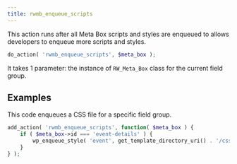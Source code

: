 ```yaml
---
title: rwmb_enqueue_scripts
---
```


This action runs after all Meta Box scripts and styles are enqueued to allows developers to enqueue more scripts and styles.

```php
do_action( 'rwmb_enqueue_scripts', $meta_box );
```

It takes 1 parameter: the instance of `RW_Meta_Box` class for the current field group.

## Examples

This code enqueues a CSS file for a specific field group.

```php
add_action( 'rwmb_enqueue_scripts', function( $meta_box ) {
	if ( $meta_box->id === 'event-details' ) {
		wp_enqueue_style( 'event', get_template_directory_uri() . '/css/admin/event.css' );
	}
} );
```
